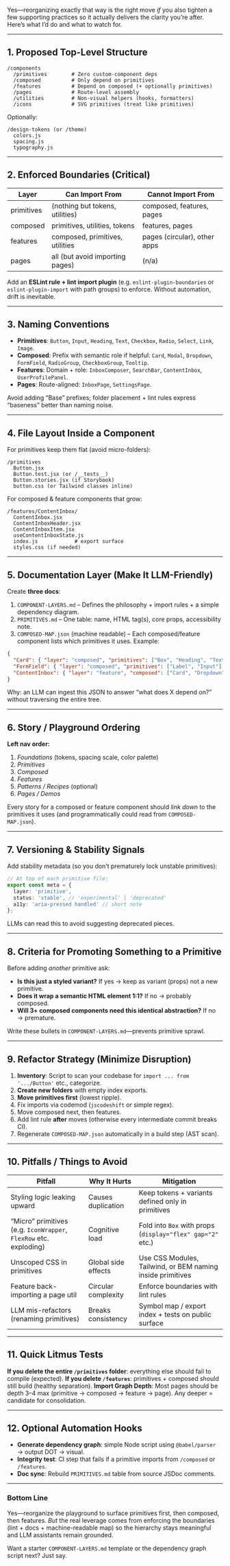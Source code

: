 Yes—reorganizing exactly that way is the right move *if* you also tighten a few supporting practices so it actually delivers the clarity you’re after. Here’s what I’d do and what to watch for.

---

## 1. Proposed Top-Level Structure

```
/components
  /primitives        # Zero custom-component deps
  /composed          # Only depend on primitives
  /features          # Depend on composed (+ optionally primitives)
  /pages             # Route-level assembly
  /utilities         # Non-visual helpers (hooks, formatters)
  /icons             # SVG primitives (treat like primitives)
```

Optionally:

```
/design-tokens (or /theme)
  colors.js
  spacing.js
  typography.js
```

---

## 2. Enforced Boundaries (Critical)

| Layer      | Can Import From                 | Cannot Import From           |
| ---------- | ------------------------------- | ---------------------------- |
| primitives | (nothing but tokens, utilities) | composed, features, pages    |
| composed   | primitives, utilities, tokens   | features, pages              |
| features   | composed, primitives, utilities | pages (circular), other apps |
| pages      | all (but avoid importing pages) | (n/a)                        |

Add an **ESLint rule + lint import plugin** (e.g. `eslint-plugin-boundaries` or `eslint-plugin-import` with path groups) to enforce. Without automation, drift is inevitable.

---

## 3. Naming Conventions

* **Primitives**: `Button`, `Input`, `Heading`, `Text`, `Checkbox`, `Radio`, `Select`, `Link`, `Image`.
* **Composed**: Prefix with semantic role if helpful: `Card`, `Modal`, `Dropdown`, `FormField`, `RadioGroup`, `CheckboxGroup`, `Tooltip`.
* **Features**: Domain + role: `InboxComposer`, `SearchBar`, `ContentInbox`, `UserProfilePanel`.
* **Pages**: Route-aligned: `InboxPage`, `SettingsPage`.

Avoid adding “Base” prefixes; folder placement + lint rules express “baseness” better than naming noise.

---

## 4. File Layout Inside a Component

For primitives keep them flat (avoid micro-folders):

```
/primitives
  Button.jsx
  Button.test.jsx (or /__tests__)
  Button.stories.jsx (if Storybook)
  button.css (or Tailwind classes inline)
```

For composed & feature components that grow:

```
/features/ContentInbox/
  ContentInbox.jsx
  ContentInboxHeader.jsx
  ContentInboxItem.jsx
  useContentInboxState.js
  index.js            # export surface
  styles.css (if needed)
```

---

## 5. Documentation Layer (Make It LLM-Friendly)

Create **three docs**:

1. `COMPONENT-LAYERS.md` – Defines the philosophy + import rules + a simple dependency diagram.
2. `PRIMITIVES.md` – One table: name, HTML tag(s), core props, accessibility note.
3. `COMPOSED-MAP.json` (machine readable) – Each composed/feature component lists which primitives it uses. Example:

```json
{
  "Card": { "layer": "composed", "primitives": ["Box", "Heading", "Text"] },
  "FormField": { "layer": "composed", "primitives": ["Label", "Input"] },
  "ContentInbox": { "layer": "feature", "composed": ["Card", "Dropdown"], "primitives": ["Button"] }
}
```

Why: an LLM can ingest this JSON to answer “what does X depend on?” without traversing the entire tree.

---

## 6. Story / Playground Ordering

**Left nav order:**

1. *Foundations* (tokens, spacing scale, color palette)
2. *Primitives*
3. *Composed*
4. *Features*
5. *Patterns / Recipes* (optional)
6. *Pages / Demos*

Every story for a composed or feature component should *link down* to the primitives it uses (and programmatically could read from `COMPOSED-MAP.json`).

---

## 7. Versioning & Stability Signals

Add stability metadata (so you don’t prematurely lock unstable primitives):

```ts
// At top of each primitive file:
export const meta = {
  layer: 'primitive',
  status: 'stable', // 'experimental' | 'deprecated'
  a11y: 'aria-pressed handled' // short note
};
```

LLMs can read this to avoid suggesting deprecated pieces.

---

## 8. Criteria for Promoting Something to a Primitive

Before adding *another* primitive ask:

* **Is this just a styled variant?** If yes → keep as variant (props) not a new primitive.
* **Does it wrap a semantic HTML element 1:1?** If no → probably composed.
* **Will 3+ composed components need this identical abstraction?** If no → premature.

Write these bullets in `COMPONENT-LAYERS.md`—prevents primitive sprawl.

---

## 9. Refactor Strategy (Minimize Disruption)

1. **Inventory**: Script to scan your codebase for `import ... from '.../Button'` etc., categorize.
2. **Create new folders** with empty index exports.
3. **Move primitives first** (lowest ripple).
4. Fix imports via codemod (`jscodeshift` or simple regex).
5. Move composed next, then features.
6. Add lint rule **after** moves (otherwise every intermediate commit breaks CI).
7. Regenerate `COMPOSED-MAP.json` automatically in a build step (AST scan).

---

## 10. Pitfalls / Things to Avoid

| Pitfall                                                           | Why It Hurts        | Mitigation                                                 |
| ----------------------------------------------------------------- | ------------------- | ---------------------------------------------------------- |
| Styling logic leaking upward                                      | Causes duplication  | Keep tokens + variants defined only in primitives          |
| “Micro” primitives (e.g. `IconWrapper`, `FlexRow` etc. exploding) | Cognitive load      | Fold into `Box` with props (`display="flex" gap="2"` etc.) |
| Unscoped CSS in primitives                                        | Global side effects | Use CSS Modules, Tailwind, or BEM naming inside primitives |
| Feature back-importing a page util                                | Circular complexity | Enforce boundaries with lint rules                         |
| LLM mis-refactors (renaming primitives)                           | Breaks consistency  | Symbol map / export index + tests on public surface        |

---

## 11. Quick Litmus Tests

**If you delete the entire `/primitives` folder**: everything else should fail to compile (expected).
**If you delete `/features`**: primitives + composed should still build (healthy separation).
**Import Graph Depth**: Most pages should be depth 3–4 max (primitive → composed → feature → page). Any deeper = candidate for consolidation.

---

## 12. Optional Automation Hooks

* **Generate dependency graph**: simple Node script using `@babel/parser` → output DOT → visual.
* **Integrity test**: CI step that fails if a primitive imports from `/composed` or `/features`.
* **Doc sync**: Rebuild `PRIMITIVES.md` table from source JSDoc comments.

---

### Bottom Line

Yes—reorganize the playground to surface primitives first, then composed, then features. *But* the real leverage comes from enforcing the boundaries (lint + docs + machine-readable map) so the hierarchy stays meaningful and LLM assistants remain grounded.

Want a starter `COMPONENT-LAYERS.md` template or the dependency graph script next? Just say.
